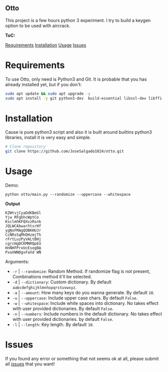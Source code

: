 Otto
---

This project is a few hours python 3 experiment. I try to build a keygen option to be used with aircrack.

__ToC:__

[Requirements](#requirements)
[Installation](#installation)
[Usage](#usage)
[Issues](#issues)

# Requirements
To use Otto, only need is Python3 and Git. It is probable that you has already installed yet, but if you don't:

```bash
sudo apt update && sudo apt upgrade -y
sudo apt install -y git python3-dev  build-essential libssl-dev libffi-dev python-dev
```

# Installation
Cause is pure python3 script and also it is built around builtins python3 libraries, install it is very easy and simple.

```bash 
# Clone repository
git clone https://github.com/JoseSalgado1024/otto.git
```

# Usage
Demo:

    python otto/main.py --randomize --uppercase --whitespace

**Output**

    KZWtvjCyaDdKBeGl
    Yjw RFgbhcWptCo 
    KsclmñKFQXvzRsnk
    JQLWCAbwarñtsrHf
    ygNxFMAgQOBKHUJr
    CcÑRsSqMhDHzmjTh
    rFrtLuzPyVALtBHj
    cgrcHgDCKMNRQpEU
    HnÑHFPrxUcEsogBA
    PxaVWNDgvFañd WÑ

Arguments:

+ `-r` | `--randomize`: Random Method. If randomize flag is not present, Combinations method it'll be selected. 
+ `-d` | `--dictionary`: Custom dictionary. By default `aabcdefghijklmnñopqrstuvwxyz`.
+ `-a` | `--amount`: How many keys do you wanna generate. By default `10`.
+ `-u` | `--uppercase`: Include upper case chars. By default `False`.
+ `-w` | `--whitespace`: Include white spaces into dictionary. No takes effect with user provided dictionaries. By default `False`.
+ `-n` | `--numbers`: Include numbers in the default dictionary. No takes effect with user provided dictionaries. by default `False`.
+ `-l` | `--length`: Key length. By default `10`.

# Issues
If you found any error or something that not seems ok at all, please submit all [issues](https://github.com/JoseSalgado1024/otto/issues/new?title=i%20found%20some%20error%20in...) that you want!